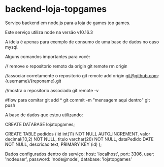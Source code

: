 # backend-loja-topgames
Serviço backend em node.js para a loja de games top games.

Este serviço utiliza node na versão v10.16.3

A ideia é apenas para exemplo de consumo de uma base de dados no caso mysql.

Alguns comandos importantes para você:

// remove o repositorio remoto da origin
git remote rm origin

//associar corretamente o repositorio
git remote add origin git@github.com:{username}/{reponame}.git

//mostra o repositorio associado
git remote -v 

#flow para comitar
git add *
git commit -m "mensagem aqui dentro"
git push 

A base de dados que estou utilizando:

CREATE DATABASE lojatopgames;

CREATE TABLE pedidos ( id int(11) NOT NULL AUTO_INCREMENT, valor decimal(10,2) NOT NULL,  titulo varchar(20) NOT NULL, dataPedido DATE NOT NULL, descricao text, PRIMARY KEY (id) );

Dados configurados dentro do serviço:
    host: 'localhost',
    port: 3306,
    user: 'nodeuser',
    password: 'node@node',
    database: 'lojatopgames'

